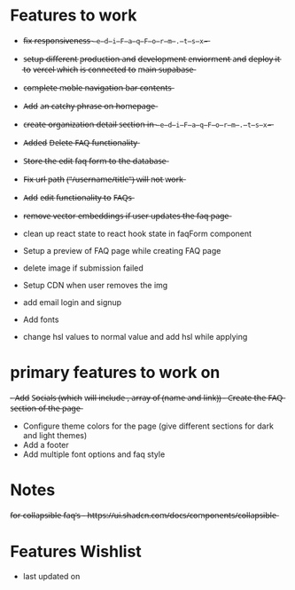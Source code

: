  # Features to work
 
 - f̶i̶x̶ r̶e̶s̶p̶o̶n̶s̶i̶v̶e̶n̶e̶s̶s̶ `̶e̶d̶i̶F̶a̶q̶F̶o̶r̶m̶.̶t̶s̶x̶`̶  
 - s̶e̶t̶u̶p̶ d̶i̶f̶f̶e̶r̶e̶n̶t̶ p̶r̶o̶d̶u̶c̶t̶i̶o̶n̶ a̶n̶d̶ d̶e̶v̶e̶l̶o̶p̶m̶e̶n̶t̶ e̶n̶v̶i̶o̶r̶m̶e̶n̶t̶ a̶n̶d̶ d̶e̶p̶l̶o̶y̶ i̶t̶ t̶o̶ v̶e̶r̶c̶e̶l̶ w̶h̶i̶c̶h̶ i̶s̶ c̶o̶n̶n̶e̶c̶t̶e̶d̶ t̶o̶ m̶a̶i̶n̶ s̶u̶p̶a̶b̶a̶s̶e̶
 - c̶o̶m̶p̶l̶e̶t̶e̶ m̶o̶b̶l̶e̶ n̶a̶v̶i̶g̶a̶t̶i̶o̶n̶ b̶a̶r̶ c̶o̶n̶t̶e̶n̶t̶s̶
 - A̶d̶d̶ a̶n̶ c̶a̶t̶c̶h̶y̶ p̶h̶r̶a̶s̶e̶ o̶n̶ h̶o̶m̶e̶p̶a̶g̶e̶
 - c̶r̶e̶a̶t̶e̶ o̶r̶g̶a̶n̶i̶z̶a̶t̶i̶o̶n̶ d̶e̶t̶a̶i̶l̶ s̶e̶c̶t̶i̶o̶n̶ i̶n̶ `̶e̶d̶i̶F̶a̶q̶F̶o̶r̶m̶.̶t̶s̶x̶`̶
 - A̶d̶d̶e̶d̶ D̶e̶l̶e̶t̶e̶ F̶A̶Q̶ f̶u̶n̶c̶t̶i̶o̶n̶a̶l̶i̶t̶y̶
 - S̶t̶o̶r̶e̶ t̶h̶e̶ e̶d̶i̶t̶ f̶a̶q̶ f̶o̶r̶m̶ t̶o̶ t̶h̶e̶ d̶a̶t̶a̶b̶a̶s̶e̶ 
 - F̶i̶x̶ u̶r̶l̶ p̶a̶t̶h̶ (̶"̶/̶u̶s̶e̶r̶n̶a̶m̶e̶/̶t̶i̶t̶l̶e̶"̶)̶ w̶i̶l̶l̶ n̶o̶t̶ w̶o̶r̶k̶


 - A̶d̶d̶ e̶d̶i̶t̶ f̶u̶n̶c̶t̶i̶o̶n̶a̶l̶i̶t̶y̶ t̶o̶ F̶A̶Q̶s̶
 - r̶e̶m̶o̶v̶e̶ v̶e̶c̶t̶o̶r̶ e̶m̶b̶e̶d̶d̶i̶n̶g̶s̶ i̶f̶ u̶s̶e̶r̶ u̶p̶d̶a̶t̶e̶s̶ t̶h̶e̶ f̶a̶q̶ p̶a̶g̶e̶ 
 - clean up react state to react hook state in faqForm component
 - Setup a preview of FAQ page while creating FAQ page
 - delete image if submission failed
 - Setup CDN when user removes the img
 - add email login and signup
 - Add fonts
 - change hsl values to normal value and add hsl while applying

# primary features to work on

 -̶ A̶d̶d̶ S̶o̶c̶i̶a̶l̶s̶ (̶w̶h̶i̶c̶h̶ w̶i̶l̶l̶ i̶n̶c̶l̶u̶d̶e̶ ,̶ a̶r̶r̶a̶y̶ o̶f̶ (̶n̶a̶m̶e̶ a̶n̶d̶ l̶i̶n̶k̶)̶)̶ 
 -̶ C̶r̶e̶a̶t̶e̶ t̶h̶e̶ F̶A̶Q̶ s̶e̶c̶t̶i̶o̶n̶ o̶f̶ t̶h̶e̶ p̶a̶g̶e̶
 - Configure theme colors for the page (give different sections for dark and light themes)
 - Add a footer
 - Add multiple font options and faq style
  



# Notes

f̶o̶r̶ c̶o̶l̶l̶a̶p̶s̶i̶b̶l̶e̶ f̶a̶q̶'̶s̶ -̶ h̶t̶t̶p̶s̶:̶/̶/̶u̶i̶.̶s̶h̶a̶d̶c̶n̶.̶c̶o̶m̶/̶d̶o̶c̶s̶/̶c̶o̶m̶p̶o̶n̶e̶n̶t̶s̶/̶c̶o̶l̶l̶a̶p̶s̶i̶b̶l̶e̶



# Features Wishlist

 - last updated on